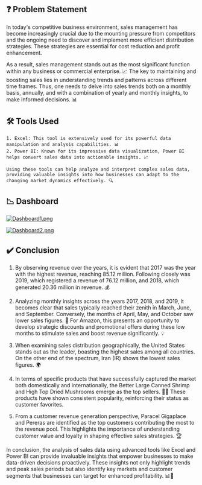 ## ❓ Problem Statement
In today's competitive business environment, sales management has become increasingly crucial due to the mounting pressure from competitors and the ongoing need to discover and implement more efficient distribution strategies. These strategies are essential for cost reduction and profit enhancement. 

As a result, sales management stands out as the most significant function within any business or commercial enterprise. 📈 The key to maintaining and boosting sales lies in understanding trends and patterns across different time frames. Thus, one needs to delve into sales trends both on a monthly basis, annually, and with a combination of yearly and monthly insights, to make informed decisions. 📊

## 🛠 Tools Used
    1. Excel: This tool is extensively used for its powerful data manipulation and analysis capabilities. 📊  
    2. Power BI: Known for its impressive data visualization, Power BI helps convert sales data into actionable insights. 📈

    Using these tools can help analyze and interpret complex sales data, providing valuable insights into how businesses can adapt to the changing market dynamics effectively. 🔍
## 📉 Dashboard

[![Dashboard1.png](https://i.postimg.cc/Gp3yq0cT/Dashboard1.png)](https://postimg.cc/Sn5RxvYm)
<!-- ![App Screenshot](https://github.com/AshishRaykar/Amazon-sales-data-analysis/blob/4cc5d0f0f89c8ad730e8db448923e53c824bad5b/Media/Dashboard2.png) -->
[![Dashboard2.png](https://i.postimg.cc/RVyRqZLC/Dashboard2.png)](https://postimg.cc/vc79NMKC)


## ✔️ Conclusion
1. By observing revenue over the years, it is evident that 2017 was the year with the highest revenue, reaching 85.12 million. Following closely was 2019, which registered a revenue of 76.12 million, and 2018, which generated 20.36 million in revenue. 💰

2. Analyzing monthly insights across the years 2017, 2018, and 2019, it becomes clear that sales typically reached their zenith in March, June, and September. Conversely, the months of April, May, and October saw lower sales figures. 📅 For Amazon, this presents an opportunity to develop strategic discounts and promotional offers during these low months to stimulate sales and boost revenue significantly. 💡

3. When examining sales distribution geographically, the United States stands out as the leader, boasting the highest sales among all countries. On the other end of the spectrum, Iran (IR) shows the lowest sales figures. 🌍

4. In terms of specific products that have successfully captured the market both domestically and internationally, the Better Large Canned Shrimp and High Top Dried Mushrooms emerge as the top sellers. 🍤🍄 These products have shown consistent popularity, reinforcing their status as customer favorites.

5. From a customer revenue generation perspective, Paracel Gigaplace and Pereras are identified as the top customers contributing the most to the revenue pool. This highlights the importance of understanding customer value and loyalty in shaping effective sales strategies. 🏆

In conclusion, the analysis of sales data using advanced tools like Excel and Power BI can provide invaluable insights that empower businesses to make data-driven decisions proactively. These insights not only highlight trends and peak sales periods but also identify key markets and customer segments that businesses can target for enhanced profitability. 📊🚀
